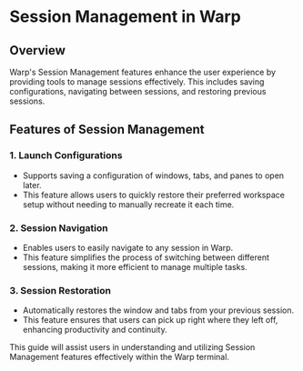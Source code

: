 # Session Management in Warp

## Overview
Warp's Session Management features enhance the user experience by providing tools to manage sessions effectively. This includes saving configurations, navigating between sessions, and restoring previous sessions.

## Features of Session Management

### 1. Launch Configurations
- Supports saving a configuration of windows, tabs, and panes to open later.
- This feature allows users to quickly restore their preferred workspace setup without needing to manually recreate it each time.

### 2. Session Navigation
- Enables users to easily navigate to any session in Warp.
- This feature simplifies the process of switching between different sessions, making it more efficient to manage multiple tasks.

### 3. Session Restoration
- Automatically restores the window and tabs from your previous session.
- This feature ensures that users can pick up right where they left off, enhancing productivity and continuity.

This guide will assist users in understanding and utilizing Session Management features effectively within the Warp terminal.
